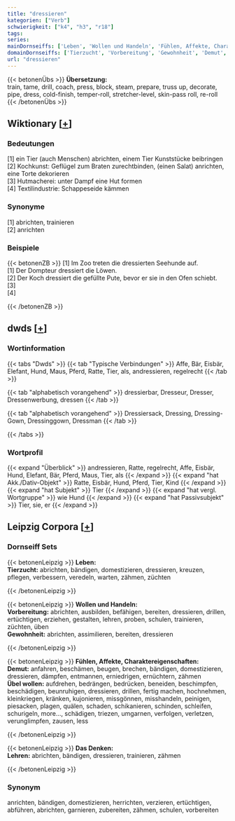 ```yaml
---
title: "dressieren"
kategorien: ["Verb"]
schwierigkeit: ["k4", "h3", "r18"]
tags:
series:
mainDornseiffs: ['Leben', 'Wollen und Handeln', 'Fühlen, Affekte, Charaktereigenschaften', 'Das Denken']
domainDornseiffs: ['Tierzucht', 'Vorbereitung', 'Gewohnheit', 'Demut', 'Übel wollen', 'Lehren']
url: "dressieren"
---
```


{{< betonenÜbs >}}
**Übersetzung:**  
train, tame, drill, coach, press, block, steam, prepare, truss up, decorate, pipe, dress, cold-finish, temper-roll, stretcher-level, skin-pass roll, re-roll  
{{< /betonenÜbs >}}

## Wiktionary [[+](https://de.wiktionary.org/wiki/dressieren)]

### Bedeutungen
[1] ein Tier (auch Menschen) abrichten, einem Tier Kunststücke beibringen  
[2] Kochkunst: Geflügel zum Braten zurechtbinden, (einen Salat) anrichten, eine Torte dekorieren  
[3] Hutmacherei: unter Dampf eine Hut formen  
[4] Textilindustrie: Schappeseide kämmen  

### Synonyme
[1] abrichten, trainieren  
[2] anrichten  

### Beispiele
{{< betonenZB >}}
[1] Im Zoo treten die dressierten Seehunde auf.  
[1] Der Dompteur dressiert die Löwen.  
[2] Der Koch dressiert die gefüllte Pute, bevor er sie in den Ofen schiebt.  
[3]  
[4]  

{{< /betonenZB >}}


## dwds [[+](https://www.dwds.de/wb/dressieren)]

### Wortinformation
{{< tabs "Dwds" >}}
{{< tab "Typische Verbindungen" >}}
Affe, Bär, Eisbär, Elefant, Hund, Maus, Pferd, Ratte, Tier, als, andressieren, regelrecht
{{< /tab >}}

{{< tab "alphabetisch vorangehend" >}}
dressierbar, Dresseur, Dresser, Dressenwerbung, dressen
{{< /tab >}}

{{< tab "alphabetisch vorangehend" >}}
Dressiersack, Dressing, Dressing-Gown, Dressinggown, Dressman
{{< /tab >}}

{{< /tabs >}}

### Wortprofil
{{< expand "Überblick" >}} andressieren, Ratte, regelrecht, Affe, Eisbär, Hund, Elefant, Bär, Pferd, Maus, Tier, als {{< /expand >}}
{{< expand "hat Akk./Dativ-Objekt" >}} Ratte, Eisbär, Hund, Pferd, Tier, Kind {{< /expand >}}
{{< expand "hat Subjekt" >}} Tier {{< /expand >}}
{{< expand "hat vergl. Wortgruppe" >}} wie Hund {{< /expand >}}
{{< expand "hat Passivsubjekt" >}} Tier, sie, er {{< /expand >}}

## Leipzig Corpora [[+](https://corpora.uni-leipzig.de/en/res?word=dressieren&corpusId=deu_newscrawl-public_2018)]

### Dornseiff Sets
{{< betonenLeipzig >}}
**Leben:**  
**Tierzucht:** abrichten, bändigen, domestizieren, dressieren, kreuzen, pflegen, verbessern, veredeln, warten, zähmen, züchten  

{{< /betonenLeipzig >}}


{{< betonenLeipzig >}}
**Wollen und Handeln:**  
**Vorbereitung:** abrichten, ausbilden, befähigen, bereiten, dressieren, drillen, ertüchtigen, erziehen, gestalten, lehren, proben, schulen, trainieren, züchten, üben  
**Gewohnheit:** abrichten, assimilieren, bereiten, dressieren  

{{< /betonenLeipzig >}}


{{< betonenLeipzig >}}
**Fühlen, Affekte, Charaktereigenschaften:**  
**Demut:** anfahren, beschämen, beugen, brechen, bändigen, domestizieren, dressieren, dämpfen, entmannen, erniedrigen, ernüchtern, zähmen  
**Übel wollen:** aufdrehen, bedrängen, bedrücken, beneiden, beschimpfen, beschädigen, beunruhigen, dressieren, drillen, fertig machen, hochnehmen, kleinkriegen, kränken, kujonieren, missgönnen, misshandeln, peinigen, piesacken, plagen, quälen, schaden, schikanieren, schinden, schleifen, schurigeln, more..., schädigen, triezen, umgarnen, verfolgen, verletzen, verunglimpfen, zausen, less  

{{< /betonenLeipzig >}}


{{< betonenLeipzig >}}
**Das Denken:**  
**Lehren:** abrichten, bändigen, dressieren, trainieren, zähmen  

{{< /betonenLeipzig >}}

### Synonym
anrichten, bändigen, domestizieren, herrichten, verzieren, ertüchtigen, abführen, abrichten, garnieren, zubereiten, zähmen, schulen, vorbereiten

